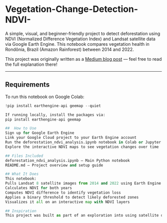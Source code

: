 # Vegetation-Change-Detection-NDVI-

A simple, visual, and beginner-friendly project to detect deforestation using NDVI (Normalized Difference Vegetation Index) and Landsat satellite data via Google Earth Engine. This notebook compares vegetation health in Rondônia, Brazil (Amazon Rainforest) between 2014 and 2022.

This project was originally written as a [Medium blog post](https://medium.com/@malinian) — feel free to read the full explanation there!

---

## Requirements

To run this notebook on Google Colab:
```python
!pip install earthengine-api geemap --quiet

If running locally, install the packages via:
pip install earthengine-api geemap

##  How to Use
Sign up for Google Earth Engine
Link your Google Cloud project to your Earth Engine account
Run the deforestation_ndvi_analysis.ipynb notebook in Colab or Jupyter
Explore the interactive NDVI maps to see vegetation changes over time

## Files Included
deforestation_ndvi_analysis.ipynb – Main Python notebook
README.md – Project overview and setup guide

## What It Does
This notebook:
Pulls Landsat 8 satellite images from 2014 and 2022 using Earth Engine
Calculates NDVI for both years
Computes NDVI difference to identify vegetation loss
Applies a binary threshold to detect likely deforested zones
Visualizes it all on an interactive map with NDVI layers

## Inspiration
This project was built as part of an exploration into using satellite data for environmental analysis. NDVI makes it easy to track green cover over time — with just a few lines of Python.
